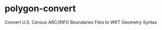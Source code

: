 polygon-convert
===============

Convert U.S. Census ARC/INFO Boundaries Files to WKT Geometry Syntax